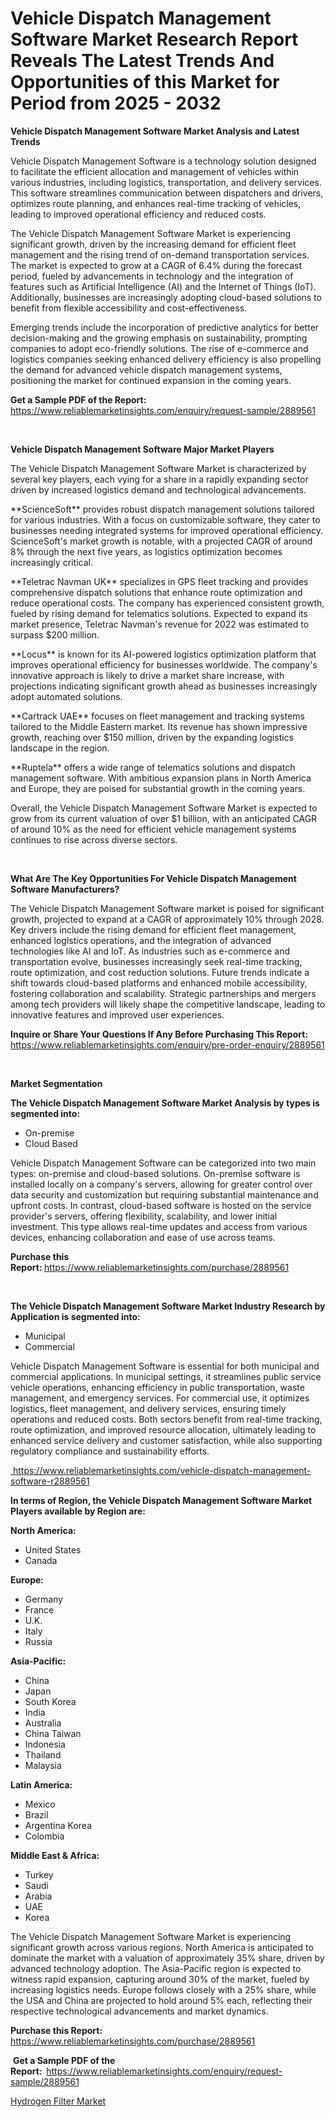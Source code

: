 <p><h1>Vehicle Dispatch Management Software Market Research Report Reveals The Latest Trends And Opportunities of this Market for Period from 2025 - 2032</h1></p><p><strong>Vehicle Dispatch Management Software Market Analysis and Latest Trends</strong></p>
<p><p>Vehicle Dispatch Management Software is a technology solution designed to facilitate the efficient allocation and management of vehicles within various industries, including logistics, transportation, and delivery services. This software streamlines communication between dispatchers and drivers, optimizes route planning, and enhances real-time tracking of vehicles, leading to improved operational efficiency and reduced costs.</p><p>The Vehicle Dispatch Management Software Market is experiencing significant growth, driven by the increasing demand for efficient fleet management and the rising trend of on-demand transportation services. The market is expected to grow at a CAGR of 6.4% during the forecast period, fueled by advancements in technology and the integration of features such as Artificial Intelligence (AI) and the Internet of Things (IoT). Additionally, businesses are increasingly adopting cloud-based solutions to benefit from flexible accessibility and cost-effectiveness. </p><p>Emerging trends include the incorporation of predictive analytics for better decision-making and the growing emphasis on sustainability, prompting companies to adopt eco-friendly solutions. The rise of e-commerce and logistics companies seeking enhanced delivery efficiency is also propelling the demand for advanced vehicle dispatch management systems, positioning the market for continued expansion in the coming years.</p></p>
<p><strong>Get a Sample PDF of the Report:&nbsp;</strong> <a href="https://www.reliablemarketinsights.com/enquiry/request-sample/2889561?utm_campaign=2564&utm_medium=2&utm_source=Github&utm_content=ia&utm_term=14032025&utm_id=vehicle-dispatch-management-software">https://www.reliablemarketinsights.com/enquiry/request-sample/2889561</a></p>
<p>&nbsp;</p>
<p><strong>Vehicle Dispatch Management Software Major Market Players</strong></p>
<p><p>The Vehicle Dispatch Management Software Market is characterized by several key players, each vying for a share in a rapidly expanding sector driven by increased logistics demand and technological advancements.</p><p>**ScienceSoft** provides robust dispatch management solutions tailored for various industries. With a focus on customizable software, they cater to businesses needing integrated systems for improved operational efficiency. ScienceSoft's market growth is notable, with a projected CAGR of around 8% through the next five years, as logistics optimization becomes increasingly critical.</p><p>**Teletrac Navman UK** specializes in GPS fleet tracking and provides comprehensive dispatch solutions that enhance route optimization and reduce operational costs. The company has experienced consistent growth, fueled by rising demand for telematics solutions. Expected to expand its market presence, Teletrac Navman's revenue for 2022 was estimated to surpass $200 million.</p><p>**Locus** is known for its AI-powered logistics optimization platform that improves operational efficiency for businesses worldwide. The company's innovative approach is likely to drive a market share increase, with projections indicating significant growth ahead as businesses increasingly adopt automated solutions.</p><p>**Cartrack UAE** focuses on fleet management and tracking systems tailored to the Middle Eastern market. Its revenue has shown impressive growth, reaching over $150 million, driven by the expanding logistics landscape in the region.</p><p>**Ruptela** offers a wide range of telematics solutions and dispatch management software. With ambitious expansion plans in North America and Europe, they are poised for substantial growth in the coming years.</p><p>Overall, the Vehicle Dispatch Management Software Market is expected to grow from its current valuation of over $1 billion, with an anticipated CAGR of around 10% as the need for efficient vehicle management systems continues to rise across diverse sectors.</p></p>
<p>&nbsp;</p>
<p><strong>What Are The Key Opportunities For Vehicle Dispatch Management Software Manufacturers?</strong></p>
<p><p>The Vehicle Dispatch Management Software market is poised for significant growth, projected to expand at a CAGR of approximately 10% through 2028. Key drivers include the rising demand for efficient fleet management, enhanced logistics operations, and the integration of advanced technologies like AI and IoT. As industries such as e-commerce and transportation evolve, businesses increasingly seek real-time tracking, route optimization, and cost reduction solutions. Future trends indicate a shift towards cloud-based platforms and enhanced mobile accessibility, fostering collaboration and scalability. Strategic partnerships and mergers among tech providers will likely shape the competitive landscape, leading to innovative features and improved user experiences.</p></p>
<p><strong>Inquire or Share Your Questions If Any Before Purchasing This Report:</strong> <a href="https://www.reliablemarketinsights.com/enquiry/pre-order-enquiry/2889561?utm_campaign=2564&utm_medium=2&utm_source=Github&utm_content=ia&utm_term=14032025&utm_id=vehicle-dispatch-management-software">https://www.reliablemarketinsights.com/enquiry/pre-order-enquiry/2889561</a></p>
<p>&nbsp;</p>
<p><strong>Market Segmentation</strong></p>
<p><strong>The Vehicle Dispatch Management Software Market Analysis by types is segmented into:</strong></p>
<p><ul><li>On-premise</li><li>Cloud Based</li></ul></p>
<p><p>Vehicle Dispatch Management Software can be categorized into two main types: on-premise and cloud-based solutions. On-premise software is installed locally on a company's servers, allowing for greater control over data security and customization but requiring substantial maintenance and upfront costs. In contrast, cloud-based software is hosted on the service provider's servers, offering flexibility, scalability, and lower initial investment. This type allows real-time updates and access from various devices, enhancing collaboration and ease of use across teams.</p></p>
<p><strong>Purchase this Report:&nbsp;</strong><a href="https://www.reliablemarketinsights.com/purchase/2889561?utm_campaign=2564&utm_medium=2&utm_source=Github&utm_content=ia&utm_term=14032025&utm_id=vehicle-dispatch-management-software">https://www.reliablemarketinsights.com/purchase/2889561</a></p>
<p>&nbsp;</p>
<p><strong>The Vehicle Dispatch Management Software Market Industry Research by Application is segmented into:</strong></p>
<p><ul><li>Municipal</li><li>Commercial</li></ul></p>
<p><p>Vehicle Dispatch Management Software is essential for both municipal and commercial applications. In municipal settings, it streamlines public service vehicle operations, enhancing efficiency in public transportation, waste management, and emergency services. For commercial use, it optimizes logistics, fleet management, and delivery services, ensuring timely operations and reduced costs. Both sectors benefit from real-time tracking, route optimization, and improved resource allocation, ultimately leading to enhanced service delivery and customer satisfaction, while also supporting regulatory compliance and sustainability efforts.</p></p>
<p><a href="https://www.reliablemarketinsights.com/vehicle-dispatch-management-software-r2889561?utm_campaign=2564&utm_medium=2&utm_source=Github&utm_content=ia&utm_term=14032025&utm_id=vehicle-dispatch-management-software">&nbsp;https://www.reliablemarketinsights.com/vehicle-dispatch-management-software-r2889561</a></p>
<p><strong>In terms of Region, the Vehicle Dispatch Management Software Market Players available by Region are:</strong></p>
<p>
    <p> <strong> North America: </strong>
        <ul>
            <li>United States</li>
            <li>Canada</li>
        </ul>
        </p> 
    <p> <strong> Europe: </strong>
        <ul>
            <li>Germany</li>
            <li>France</li>
            <li>U.K.</li>
            <li>Italy</li>
            <li>Russia</li>
        </ul>
        </p> 
    <p> <strong> Asia-Pacific: </strong>
        <ul>
            <li>China</li>
            <li>Japan</li>
            <li>South Korea</li>
            <li>India</li>
            <li>Australia</li>
            <li>China Taiwan</li>
            <li>Indonesia</li>
            <li>Thailand</li>
            <li>Malaysia</li>
        </ul>
        </p> 
    <p> <strong> Latin America: </strong>
        <ul>
            <li>Mexico</li>
            <li>Brazil</li>
            <li>Argentina Korea</li>
            <li>Colombia</li>
        </ul>
        </p> 
    <p> <strong> Middle East & Africa: </strong>
        <ul>
            <li>Turkey</li>
            <li>Saudi</li>
            <li>Arabia</li>
            <li>UAE</li>
            <li>Korea</li>
        </ul>
    </p>
    </p>
<p><p>The Vehicle Dispatch Management Software Market is experiencing significant growth across various regions. North America is anticipated to dominate the market with a valuation of approximately 35% share, driven by advanced technology adoption. The Asia-Pacific region is expected to witness rapid expansion, capturing around 30% of the market, fueled by increasing logistics needs. Europe follows closely with a 25% share, while the USA and China are projected to hold around 5% each, reflecting their respective technological advancements and market dynamics.</p></p>
<p><strong>Purchase this Report: </strong><a href="https://www.reliablemarketinsights.com/purchase/2889561?utm_campaign=2564&utm_medium=2&utm_source=Github&utm_content=ia&utm_term=14032025&utm_id=vehicle-dispatch-management-software">https://www.reliablemarketinsights.com/purchase/2889561</a></p>
<p>&nbsp;<strong>Get a Sample PDF of the Report:&nbsp;&nbsp;</strong><a href="https://www.reliablemarketinsights.com/enquiry/request-sample/2889561?utm_campaign=2564&utm_medium=2&utm_source=Github&utm_content=ia&utm_term=14032025&utm_id=vehicle-dispatch-management-software">https://www.reliablemarketinsights.com/enquiry/request-sample/2889561</a></p>
<p><strong></strong></p>
<p><p><a href="https://github.com/suleimannichelle7/Market-Research-Report-List-1/blob/main/hydrogen-filter-market.md?utm_campaign=2564&utm_medium=2&utm_source=Github&utm_content=ia&utm_term=14032025&utm_id=vehicle-dispatch-management-software">Hydrogen Filter Market</a></p></p>